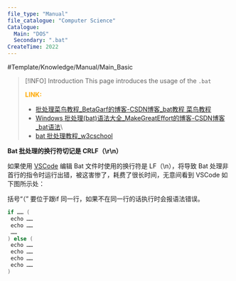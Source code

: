 ```yaml
---
file_type: "Manual" 
file_catalogue: "Computer Science" 
Catalogue: 
  Main: "DOS"
  Secondary: ".bat"
CreateTime: 2022
---
```


#Template/Knowledge/Manual/Main_Basic  
>[!INFO] Introduction
>This page introduces the usage of the   `.bat`
>
>**<font color="#ffa900">LINK:**</font>
>- [批处理菜鸟教程_BetaGarf的博客-CSDN博客_bat教程 菜鸟教程](https://blog.csdn.net/Joker_N/article/details/89838719)
> - [Windows 批处理(bat)语法大全_MakeGreatEffort的博客-CSDN博客_bat语法](https://blog.csdn.net/qq_36838191/article/details/83046599)\
>-  [bat 批处理教程_w3cschool](https://www.w3cschool.cn/dosmlxxsc1/wvqyr9.html)


**Bat 批处理的换行符切记是 CRLF（\r\n）**

如果使用 [VSCode](https://so.csdn.net/so/search?q=VSCode&spm=1001.2101.3001.7020) 编辑 Bat 文件时使用的换行符是 LF（\n），将导致 Bat 处理非首行的指令时运行出错，被这害惨了，耗费了很长时间，无意间看到 VSCode 如下图所示处：

括号“（” 要位于跟if 同一行，如果不在同一行的话执行时会报语法错误。

```c
if …… ( 
 echo ……
 echo ……
 ……
) else (
 echo ……
 echo ……
 echo ……
 echo ……
)
```
